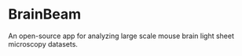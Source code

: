 # BrainBeam
An open-source app for analyzing large scale mouse brain light sheet microscopy datasets. 
